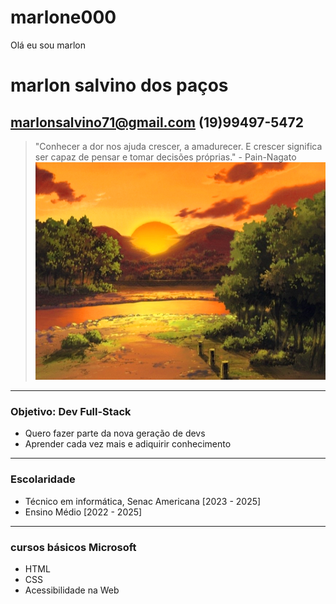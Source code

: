 # marlone000
 Olá eu sou marlon
 # marlon salvino dos paços
 ## marlonsalvino71@gmail.com (19)99497-5472
 
 > "Conhecer a dor nos ajuda crescer, a amadurecer. E crescer significa ser capaz de pensar e tomar decisões próprias." - Pain-Nagato
 ![alt text](pain.png)
---
### Objetivo: Dev Full-Stack
- Quero fazer parte da nova geração de devs 
- Aprender cada vez mais e adiquirir conhecimento
 ---
### Escolaridade 
 - Técnico em informática, Senac Americana [2023 - 2025]
 - Ensino Médio [2022 - 2025]
 ---
### cursos básicos Microsoft
- HTML 
- CSS
- Acessibilidade na Web
